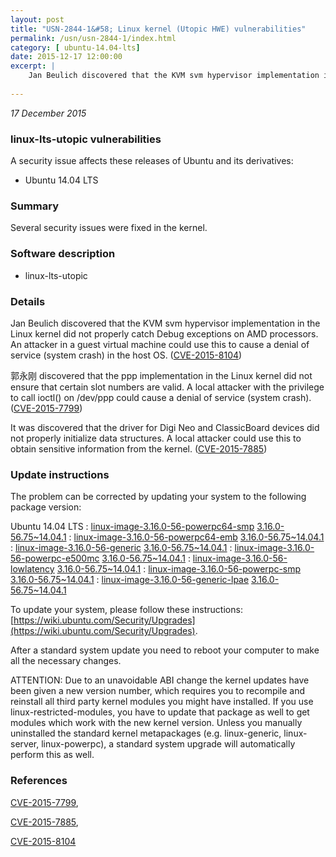 ```yaml
---
layout: post
title: "USN-2844-1&#58; Linux kernel (Utopic HWE) vulnerabilities"
permalink: /usn/usn-2844-1/index.html
category: [ ubuntu-14.04-lts]
date: 2015-12-17 12:00:00
excerpt: |
    Jan Beulich discovered that the KVM svm hypervisor implementation in the Linux kernel did not properly catch Debug exceptions on AMD processors. An attacker in a guest virtual machine could use this to cause a denial of service (system crash) in the host OS. ([CVE-2015-8104](http://people.ubuntu.com/~ubuntu-security/cve/CVE-2015-8104))
    
--- 
```

 
 

*17 December 2015*

### linux-lts-utopic vulnerabilities

A security issue affects these releases of Ubuntu and its derivatives:

* Ubuntu 14.04 LTS

### Summary

Several security issues were fixed in the kernel. 

### Software description

* linux-lts-utopic 

### Details

Jan Beulich discovered that the KVM svm hypervisor implementation in the Linux kernel did not properly catch Debug exceptions on AMD processors. An attacker in a guest virtual machine could use this to cause a denial of service (system crash) in the host OS. ([CVE-2015-8104](http://people.ubuntu.com/~ubuntu-security/cve/CVE-2015-8104))

郭永刚 discovered that the ppp implementation in the Linux kernel did not ensure that certain slot numbers are valid. A local attacker with the privilege to call ioctl() on /dev/ppp could cause a denial of service (system crash). ([CVE-2015-7799](http://people.ubuntu.com/~ubuntu-security/cve/CVE-2015-7799))

It was discovered that the driver for Digi Neo and ClassicBoard devices did not properly initialize data structures. A local attacker could use this to obtain sensitive information from the kernel. ([CVE-2015-7885](http://people.ubuntu.com/~ubuntu-security/cve/CVE-2015-7885)) 

### Update instructions

The problem can be corrected by updating your system to the following package version:

Ubuntu 14.04 LTS
 : [linux-image-3.16.0-56-powerpc64-smp](https://launchpad.net/ubuntu/+source/linux-lts-utopic) <span> [3.16.0-56.75~14.04.1](https://launchpad.net/ubuntu/+source/linux-lts-utopic/3.16.0-56.75~14.04.1) </span> 
 : [linux-image-3.16.0-56-powerpc64-emb](https://launchpad.net/ubuntu/+source/linux-lts-utopic) <span> [3.16.0-56.75~14.04.1](https://launchpad.net/ubuntu/+source/linux-lts-utopic/3.16.0-56.75~14.04.1) </span> 
 : [linux-image-3.16.0-56-generic](https://launchpad.net/ubuntu/+source/linux-lts-utopic) <span> [3.16.0-56.75~14.04.1](https://launchpad.net/ubuntu/+source/linux-lts-utopic/3.16.0-56.75~14.04.1) </span> 
 : [linux-image-3.16.0-56-powerpc-e500mc](https://launchpad.net/ubuntu/+source/linux-lts-utopic) <span> [3.16.0-56.75~14.04.1](https://launchpad.net/ubuntu/+source/linux-lts-utopic/3.16.0-56.75~14.04.1) </span> 
 : [linux-image-3.16.0-56-lowlatency](https://launchpad.net/ubuntu/+source/linux-lts-utopic) <span> [3.16.0-56.75~14.04.1](https://launchpad.net/ubuntu/+source/linux-lts-utopic/3.16.0-56.75~14.04.1) </span> 
 : [linux-image-3.16.0-56-powerpc-smp](https://launchpad.net/ubuntu/+source/linux-lts-utopic) <span> [3.16.0-56.75~14.04.1](https://launchpad.net/ubuntu/+source/linux-lts-utopic/3.16.0-56.75~14.04.1) </span> 
 : [linux-image-3.16.0-56-generic-lpae](https://launchpad.net/ubuntu/+source/linux-lts-utopic) <span> [3.16.0-56.75~14.04.1](https://launchpad.net/ubuntu/+source/linux-lts-utopic/3.16.0-56.75~14.04.1) </span> 

To update your system, please follow these instructions: [https://wiki.ubuntu.com/Security/Upgrades](https://wiki.ubuntu.com/Security/Upgrades).

After a standard system update you need to reboot your computer to make all the necessary changes.

ATTENTION: Due to an unavoidable ABI change the kernel updates have been given a new version number, which requires you to recompile and reinstall all third party kernel modules you might have installed. If you use linux-restricted-modules, you have to update that package as well to get modules which work with the new kernel version. Unless you manually uninstalled the standard kernel metapackages (e.g. linux-generic, linux-server, linux-powerpc), a standard system upgrade will automatically perform this as well. 

### References

 
 [CVE-2015-7799](http://people.ubuntu.com/~ubuntu-security/cve/CVE-2015-7799), 

 [CVE-2015-7885](http://people.ubuntu.com/~ubuntu-security/cve/CVE-2015-7885), 

 [CVE-2015-8104](http://people.ubuntu.com/~ubuntu-security/cve/CVE-2015-8104)
 

